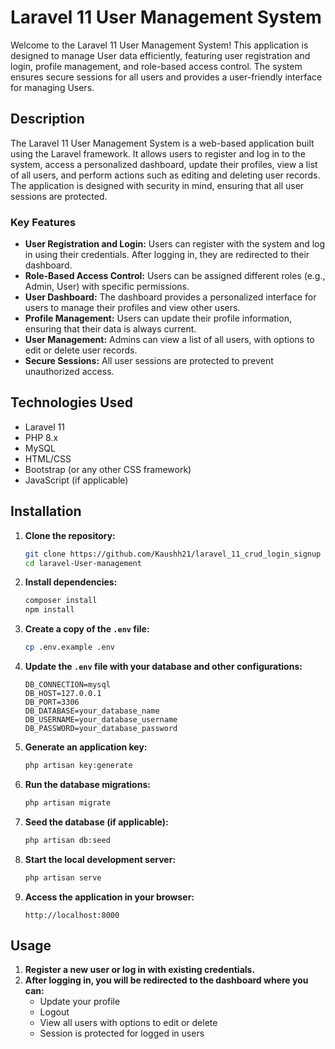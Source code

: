 # Laravel 11 User Management System

Welcome to the Laravel 11 User Management System! This application is designed to manage User data efficiently, featuring user registration and login, profile management, and role-based access control. The system ensures secure sessions for all users and provides a user-friendly interface for managing Users.

## Description

The Laravel 11 User Management System is a web-based application built using the Laravel framework. It allows users to register and log in to the system, access a personalized dashboard, update their profiles, view a list of all users, and perform actions such as editing and deleting user records. The application is designed with security in mind, ensuring that all user sessions are protected.

### Key Features

- **User Registration and Login:** Users can register with the system and log in using their credentials. After logging in, they are redirected to their dashboard.
- **Role-Based Access Control:** Users can be assigned different roles (e.g., Admin, User) with specific permissions.
- **User Dashboard:** The dashboard provides a personalized interface for users to manage their profiles and view other users.
- **Profile Management:** Users can update their profile information, ensuring that their data is always current.
- **User Management:** Admins can view a list of all users, with options to edit or delete user records.
- **Secure Sessions:** All user sessions are protected to prevent unauthorized access.

## Technologies Used

- Laravel 11
- PHP 8.x
- MySQL
- HTML/CSS
- Bootstrap (or any other CSS framework)
- JavaScript (if applicable)

## Installation

1. **Clone the repository:**
    ```bash
    git clone https://github.com/Kaushh21/laravel_11_crud_login_signup
    cd laravel-User-management
    ```

2. **Install dependencies:**
    ```bash
    composer install
    npm install
    ```

3. **Create a copy of the `.env` file:**
    ```bash
    cp .env.example .env
    ```

4. **Update the `.env` file with your database and other configurations:**
    ```plaintext
    DB_CONNECTION=mysql
    DB_HOST=127.0.0.1
    DB_PORT=3306
    DB_DATABASE=your_database_name
    DB_USERNAME=your_database_username
    DB_PASSWORD=your_database_password
    ```

5. **Generate an application key:**
    ```bash
    php artisan key:generate
    ```

6. **Run the database migrations:**
    ```bash
    php artisan migrate
    ```

7. **Seed the database (if applicable):**
    ```bash
    php artisan db:seed
    ```

8. **Start the local development server:**
    ```bash
    php artisan serve
    ```

9. **Access the application in your browser:**
    ```
    http://localhost:8000
    ```

## Usage

1. **Register a new user or log in with existing credentials.**
2. **After logging in, you will be redirected to the dashboard where you can:**
    - Update your profile
    - Logout
    - View all users with options to edit or delete
    - Session is protected for logged in users

